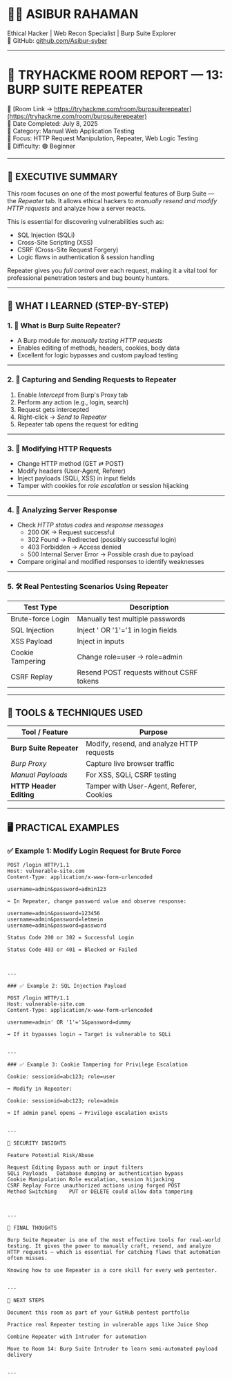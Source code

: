 # 🧑‍💻 ASIBUR RAHAMAN  
Ethical Hacker | Web Recon Specialist | Burp Suite Explorer  
🔗 GitHub: [github.com/Asibur-syber](https://github.com/Asibur-syber)

---

# 🧪 TRYHACKME ROOM REPORT — 13: BURP SUITE REPEATER  
🔗 [Room Link → https://tryhackme.com/room/burpsuiterepeater](https://tryhackme.com/room/burpsuiterepeater)  
📅 Date Completed: July 8, 2025  
📂 Category: Manual Web Application Testing  
🎯 Focus: HTTP Request Manipulation, Repeater, Web Logic Testing  
🧩 Difficulty: 🟢 Beginner  

---

## 🧠 EXECUTIVE SUMMARY

This room focuses on one of the most powerful features of Burp Suite — the *Repeater* tab. It allows ethical hackers to *manually resend and modify HTTP requests* and analyze how a server reacts.

This is essential for discovering vulnerabilities such as:

- SQL Injection (SQLi)  
- Cross-Site Scripting (XSS)  
- CSRF (Cross-Site Request Forgery)  
- Logic flaws in authentication & session handling  

Repeater gives you *full control* over each request, making it a vital tool for professional penetration testers and bug bounty hunters.

---

## 🎯 WHAT I LEARNED (STEP-BY-STEP)

### 1. 🔎 What is Burp Suite Repeater?  
- A Burp module for *manually testing HTTP requests*  
- Enables editing of methods, headers, cookies, body data  
- Excellent for logic bypasses and custom payload testing  

---

### 2. 🎣 Capturing and Sending Requests to Repeater  
1. Enable *Intercept* from Burp's Proxy tab  
2. Perform any action (e.g., login, search)  
3. Request gets intercepted  
4. Right-click → *Send to Repeater*  
5. Repeater tab opens the request for editing

---

### 3. 🧪 Modifying HTTP Requests  
- Change HTTP method (GET ⇄ POST)  
- Modify headers (User-Agent, Referer)  
- Inject payloads (SQLi, XSS) in input fields  
- Tamper with cookies for *role escalation* or session hijacking  

---

### 4. 🧵 Analyzing Server Response  
- Check *HTTP status codes* and *response messages*  
  - 200 OK → Request successful  
  - 302 Found → Redirected (possibly successful login)  
  - 403 Forbidden → Access denied  
  - 500 Internal Server Error → Possible crash due to payload  
- Compare original and modified responses to identify weaknesses

---

### 5. 🛠️ Real Pentesting Scenarios Using Repeater  

| Test Type           | Description                                       |
|---------------------|---------------------------------------------------|
| Brute-force Login   | Manually test multiple passwords                  |
| SQL Injection       | Inject ' OR '1'='1 in login fields              |
| XSS Payload         | Inject <script>alert(1)</script> in inputs      |
| Cookie Tampering    | Change role=user → role=admin                 |
| CSRF Replay         | Resend POST requests without CSRF tokens          |

---

## 🧰 TOOLS & TECHNIQUES USED

| Tool / Feature         | Purpose                                         |
|------------------------|-------------------------------------------------|
| **Burp Suite Repeater**| Modify, resend, and analyze HTTP requests       |
| *Burp Proxy*         | Capture live browser traffic                    |
| *Manual Payloads*    | For XSS, SQLi, CSRF testing                     |
| **HTTP Header Editing**| Tamper with User-Agent, Referer, Cookies        |

---

## 🖥️ PRACTICAL EXAMPLES

### ✅ Example 1: Modify Login Request for Brute Force

```http
POST /login HTTP/1.1
Host: vulnerable-site.com
Content-Type: application/x-www-form-urlencoded

username=admin&password=admin123

➡️ In Repeater, change password value and observe response:

username=admin&password=123456
username=admin&password=letmein
username=admin&password=password

Status Code 200 or 302 = Successful Login

Status Code 403 or 401 = Blocked or Failed



---

### ✅ Example 2: SQL Injection Payload

POST /login HTTP/1.1
Host: vulnerable-site.com
Content-Type: application/x-www-form-urlencoded

username=admin' OR '1'='1&password=dummy

➡️ If it bypasses login → Target is vulnerable to SQLi


---

### ✅ Example 3: Cookie Tampering for Privilege Escalation

Cookie: sessionid=abc123; role=user

➡️ Modify in Repeater:

Cookie: sessionid=abc123; role=admin

➡️ If admin panel opens → Privilege escalation exists


---

🔐 SECURITY INSIGHTS

Feature	Potential Risk/Abuse

Request Editing	Bypass auth or input filters
SQLi Payloads	Database dumping or authentication bypass
Cookie Manipulation	Role escalation, session hijacking
CSRF Replay	Force unauthorized actions using forged POST
Method Switching	PUT or DELETE could allow data tampering



---

📝 FINAL THOUGHTS

Burp Suite Repeater is one of the most effective tools for real-world testing. It gives the power to manually craft, resend, and analyze HTTP requests — which is essential for catching flaws that automation often misses.

Knowing how to use Repeater is a core skill for every web pentester.


---

🚀 NEXT STEPS

Document this room as part of your GitHub pentest portfolio

Practice real Repeater testing in vulnerable apps like Juice Shop

Combine Repeater with Intruder for automation

Move to Room 14: Burp Suite Intruder to learn semi-automated payload delivery


---
